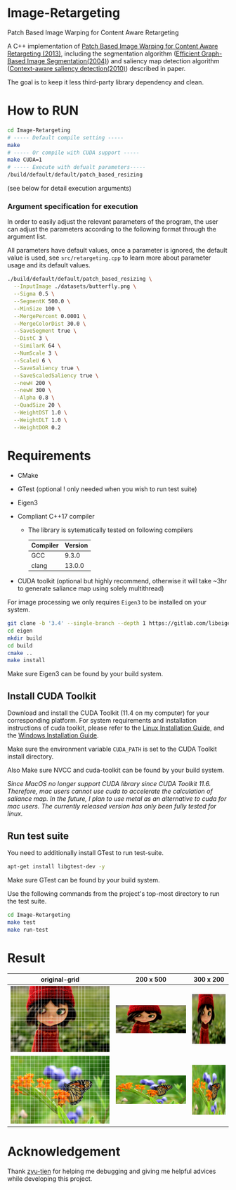 # Image-Retargeting
Patch Based Image Warping for Content Aware Retargeting

A C++ implementation of [Patch Based Image Warping for Content Aware Retargeting (2013)](http://graphics.csie.ncku.edu.tw/Tony/papers/IEEE_Multimedia_resizing_2013_Feb.pdf), including the segmentation algorithm ([Efficient Graph-Based Image Segmentation(2004)](http://people.cs.uchicago.edu/~pff/papers/seg-ijcv.pdf)) and saliency map detection algorithm ([Context-aware saliency detection(2010)](https://ieeexplore.ieee.org/document/6112774)) described in paper. 

The goal is to keep it less third-party library dependency and clean. 
# How to RUN
```bash
cd Image-Retargeting
# ----- Default compile setting -----
make
# ----- Or compile with CUDA support -----
make CUDA=1
# ----- Execute with defualt parameters-----
/build/default/default/patch_based_resizing
```
(see below for detail execution arguments)
### Argument specification for execution
In order to easily adjust the relevant parameters of the program, the user can adjust the parameters according to the following format through the argument list.

All parameters have default values, once a parameter is ignored, the default value is used, see `src/retargeting.cpp` to learn more about parameter usage and its default values.

```bash
./build/default/default/patch_based_resizing \
  --InputImage ./datasets/butterfly.png \
  --Sigma 0.5 \
  --SegmentK 500.0 \
  --MinSize 100 \
  --MergePercent 0.0001 \
  --MergeColorDist 30.0 \
  --SaveSegment true \
  --DistC 3 \
  --SimilarK 64 \
  --NumScale 3 \
  --ScaleU 6 \
  --SaveSaliency true \
  --SaveScaledSaliency true \
  --newH 200 \
  --newW 300 \
  --Alpha 0.8 \
  --QuadSize 20 \
  --WeightDST 1.0 \
  --WeightDLT 1.0 \
  --WeightDOR 0.2
```

# Requirements
- CMake
- GTest (optional ! only needed when you wish to run test suite)
- Eigen3
- Compliant C++17 compiler
  - The library is sytematically tested on following compilers 

    Compiler | Version
    ---------|--------
    GCC      | 9.3.0
    clang    | 13.0.0

- CUDA toolkit (optional but highly recommend, otherwise it will take ~3hr to generate saliance map using solely multithread)

For image processing we only requires ```Eigen3``` to be installed on your system.

```bash
git clone -b '3.4' --single-branch --depth 1 https://gitlab.com/libeigen/eigen.git
cd eigen
mkdir build  
cd build 
cmake .. 
make install
```

Make sure Eigen3 can be found by your build system.
## Install CUDA Toolkit
Download and install the CUDA Toolkit (11.4 on my computer) for your corresponding platform. For system requirements and installation instructions of cuda toolkit, please refer to the [Linux Installation Guide](https://docs.nvidia.com/cuda/cuda-installation-guide-linux/), and the [Windows Installation Guide](https://docs.nvidia.com/cuda/cuda-installation-guide-microsoft-windows/index.html).

Make sure the environment variable `CUDA_PATH` is set to the CUDA Toolkit install directory.

Also Make sure NVCC and cuda-toolkit can be found by your build system.

*Since MacOS no longer support CUDA library since CUDA Toolkit 11.6. Therefore, mac users cannot use cuda to accelerate the calculation of saliance map. In the future, I plan to use metal as an alternative to cuda for mac users. The currently released version has only been fully tested for linux.*
## Run test suite

You need to additionally install GTest to run test-suite.
```bash
apt-get install libgtest-dev -y
```
Make sure GTest can be found by your build system.

Use the following commands from the project's top-most directory to run the test suite.
```bash
cd Image-Retargeting
make test
make run-test
```

# Result

original-grid                       |  200 x 500                                   | 300 x 200
:-------------------------:         |:-------------------------:|                :-------------------------:
![](./results/input-grid-girl.png)  |  ![](./results/result-girl-200-500.png) | ![](./results/result-girl-300-200.png)
![](./results/input-grid-butterfly.png)  |  ![](./results/result-butterfly-200-500.png) | ![](./results/result-butterfly-300-200.png)

# Acknowledgement
Thank [zyu-tien](https://github.com/zyu-tien) for helping me debugging and giving me helpful advices while developing this project.

